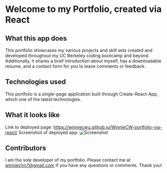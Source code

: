 # Welcome to my Portfolio, created via React

## What this app does
This portfolio showcases my various projects and skill sets created and developed throughout my UC Berkeley coding bootcamp and beyond. Additionally, it shares a brief introduction about myself, has a downloadable resume, and a contact form for you to leave comments or feedback. 

## Technologies used
This portfolio is a single-page application built through Create-React-App, which one of the latest technologies.

## What it looks like
Link to deployed page: https://winniecwu.github.io/WinnieCW-portfolio-via-react/
Screenshot of deployed app:
![Screenshot](https://user-images.githubusercontent.com/95206117/171296387-bb9d5364-07a6-43b4-8111-a937a33a9441.JPG)


## Contributors
I am the sole developer of my portfolio. Please contact me at winniechn7@gmail.com if you have any questions or comments. Thank you!

